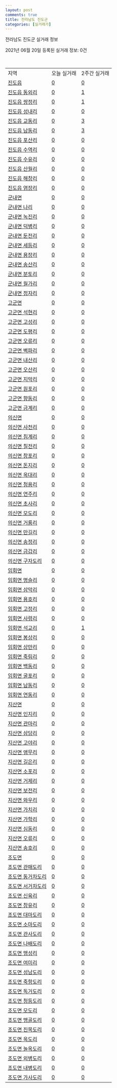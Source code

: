 ```yaml
---
layout: post
comments: true
title: 전라남도 진도군
categories: [실거래가]
---
```


전라남도 진도군 실거래 정보

2021년 06월 20일 등록된 실거래 정보: 0건

<script type="text/javascript">
  google.charts.load('current', {'packages':['corechart']});
  google.charts.setOnLoadCallback(drawChart);

  function drawChart() {
    var data = google.visualization.arrayToDataTable([['거래일', '매매', '전월세', '전매'], ['2021-04', 0, 2, 0], ['2021-05', 3, 1, 0], ['2021-06', 3, 0, 0]]);

    var options = {
      title: '최근 유형별 거래량 추이',
      legend: { position: 'bottom' }
    };

    var chart = new google.visualization.LineChart(document.getElementById('columnchart_material'));
    chart.draw(data, (options));
  }
</script>

<div id="columnchart_material" style="width: 450px; margin-left: -35px"></div>
<br>
<table class="sortable">
  <tr>
    <td>지역</td>
    <td>오늘 실거래</td>
    <td>2주간 실거래</td>
  </tr>

  
  <tr class="item">
    <td><a href="4690025000.html">진도읍</a></td>
    <td><a href="4690025000.html">0</a></td>
    <td><a href="4690025000.html">0</a></td>
  </tr>
    

  <tr class="item">
    <td><a href="4690025021.html">진도읍 동외리</a></td>
    <td><a href="4690025021.html">0</a></td>
    <td><a href="4690025021.html">1</a></td>
  </tr>
    

  <tr class="item">
    <td><a href="4690025022.html">진도읍 쌍정리</a></td>
    <td><a href="4690025022.html">0</a></td>
    <td><a href="4690025022.html">1</a></td>
  </tr>
    

  <tr class="item">
    <td><a href="4690025023.html">진도읍 성내리</a></td>
    <td><a href="4690025023.html">0</a></td>
    <td><a href="4690025023.html">0</a></td>
  </tr>
    

  <tr class="item">
    <td><a href="4690025024.html">진도읍 교동리</a></td>
    <td><a href="4690025024.html">0</a></td>
    <td><a href="4690025024.html">3</a></td>
  </tr>
    

  <tr class="item">
    <td><a href="4690025025.html">진도읍 남동리</a></td>
    <td><a href="4690025025.html">0</a></td>
    <td><a href="4690025025.html">3</a></td>
  </tr>
    

  <tr class="item">
    <td><a href="4690025026.html">진도읍 포산리</a></td>
    <td><a href="4690025026.html">0</a></td>
    <td><a href="4690025026.html">0</a></td>
  </tr>
    

  <tr class="item">
    <td><a href="4690025027.html">진도읍 수역리</a></td>
    <td><a href="4690025027.html">0</a></td>
    <td><a href="4690025027.html">0</a></td>
  </tr>
    

  <tr class="item">
    <td><a href="4690025028.html">진도읍 수유리</a></td>
    <td><a href="4690025028.html">0</a></td>
    <td><a href="4690025028.html">0</a></td>
  </tr>
    

  <tr class="item">
    <td><a href="4690025029.html">진도읍 산월리</a></td>
    <td><a href="4690025029.html">0</a></td>
    <td><a href="4690025029.html">0</a></td>
  </tr>
    

  <tr class="item">
    <td><a href="4690025030.html">진도읍 해창리</a></td>
    <td><a href="4690025030.html">0</a></td>
    <td><a href="4690025030.html">0</a></td>
  </tr>
    

  <tr class="item">
    <td><a href="4690025031.html">진도읍 염장리</a></td>
    <td><a href="4690025031.html">0</a></td>
    <td><a href="4690025031.html">0</a></td>
  </tr>
    

  <tr class="item">
    <td><a href="4690031000.html">군내면</a></td>
    <td><a href="4690031000.html">0</a></td>
    <td><a href="4690031000.html">0</a></td>
  </tr>
    

  <tr class="item">
    <td><a href="4690031021.html">군내면 나리</a></td>
    <td><a href="4690031021.html">0</a></td>
    <td><a href="4690031021.html">0</a></td>
  </tr>
    

  <tr class="item">
    <td><a href="4690031022.html">군내면 녹진리</a></td>
    <td><a href="4690031022.html">0</a></td>
    <td><a href="4690031022.html">0</a></td>
  </tr>
    

  <tr class="item">
    <td><a href="4690031023.html">군내면 덕병리</a></td>
    <td><a href="4690031023.html">0</a></td>
    <td><a href="4690031023.html">0</a></td>
  </tr>
    

  <tr class="item">
    <td><a href="4690031024.html">군내면 둔전리</a></td>
    <td><a href="4690031024.html">0</a></td>
    <td><a href="4690031024.html">0</a></td>
  </tr>
    

  <tr class="item">
    <td><a href="4690031025.html">군내면 세등리</a></td>
    <td><a href="4690031025.html">0</a></td>
    <td><a href="4690031025.html">0</a></td>
  </tr>
    

  <tr class="item">
    <td><a href="4690031026.html">군내면 용장리</a></td>
    <td><a href="4690031026.html">0</a></td>
    <td><a href="4690031026.html">0</a></td>
  </tr>
    

  <tr class="item">
    <td><a href="4690031027.html">군내면 송산리</a></td>
    <td><a href="4690031027.html">0</a></td>
    <td><a href="4690031027.html">0</a></td>
  </tr>
    

  <tr class="item">
    <td><a href="4690031028.html">군내면 분토리</a></td>
    <td><a href="4690031028.html">0</a></td>
    <td><a href="4690031028.html">0</a></td>
  </tr>
    

  <tr class="item">
    <td><a href="4690031029.html">군내면 월가리</a></td>
    <td><a href="4690031029.html">0</a></td>
    <td><a href="4690031029.html">0</a></td>
  </tr>
    

  <tr class="item">
    <td><a href="4690031030.html">군내면 정자리</a></td>
    <td><a href="4690031030.html">0</a></td>
    <td><a href="4690031030.html">0</a></td>
  </tr>
    

  <tr class="item">
    <td><a href="4690032000.html">고군면</a></td>
    <td><a href="4690032000.html">0</a></td>
    <td><a href="4690032000.html">0</a></td>
  </tr>
    

  <tr class="item">
    <td><a href="4690032021.html">고군면 석현리</a></td>
    <td><a href="4690032021.html">0</a></td>
    <td><a href="4690032021.html">0</a></td>
  </tr>
    

  <tr class="item">
    <td><a href="4690032022.html">고군면 고성리</a></td>
    <td><a href="4690032022.html">0</a></td>
    <td><a href="4690032022.html">0</a></td>
  </tr>
    

  <tr class="item">
    <td><a href="4690032023.html">고군면 도평리</a></td>
    <td><a href="4690032023.html">0</a></td>
    <td><a href="4690032023.html">0</a></td>
  </tr>
    

  <tr class="item">
    <td><a href="4690032024.html">고군면 오류리</a></td>
    <td><a href="4690032024.html">0</a></td>
    <td><a href="4690032024.html">0</a></td>
  </tr>
    

  <tr class="item">
    <td><a href="4690032025.html">고군면 벽파리</a></td>
    <td><a href="4690032025.html">0</a></td>
    <td><a href="4690032025.html">0</a></td>
  </tr>
    

  <tr class="item">
    <td><a href="4690032026.html">고군면 내산리</a></td>
    <td><a href="4690032026.html">0</a></td>
    <td><a href="4690032026.html">0</a></td>
  </tr>
    

  <tr class="item">
    <td><a href="4690032027.html">고군면 오산리</a></td>
    <td><a href="4690032027.html">0</a></td>
    <td><a href="4690032027.html">0</a></td>
  </tr>
    

  <tr class="item">
    <td><a href="4690032028.html">고군면 지막리</a></td>
    <td><a href="4690032028.html">0</a></td>
    <td><a href="4690032028.html">0</a></td>
  </tr>
    

  <tr class="item">
    <td><a href="4690032029.html">고군면 원포리</a></td>
    <td><a href="4690032029.html">0</a></td>
    <td><a href="4690032029.html">0</a></td>
  </tr>
    

  <tr class="item">
    <td><a href="4690032030.html">고군면 향동리</a></td>
    <td><a href="4690032030.html">0</a></td>
    <td><a href="4690032030.html">0</a></td>
  </tr>
    

  <tr class="item">
    <td><a href="4690032031.html">고군면 금계리</a></td>
    <td><a href="4690032031.html">0</a></td>
    <td><a href="4690032031.html">0</a></td>
  </tr>
    

  <tr class="item">
    <td><a href="4690033000.html">의신면</a></td>
    <td><a href="4690033000.html">0</a></td>
    <td><a href="4690033000.html">0</a></td>
  </tr>
    

  <tr class="item">
    <td><a href="4690033021.html">의신면 사천리</a></td>
    <td><a href="4690033021.html">0</a></td>
    <td><a href="4690033021.html">0</a></td>
  </tr>
    

  <tr class="item">
    <td><a href="4690033022.html">의신면 침계리</a></td>
    <td><a href="4690033022.html">0</a></td>
    <td><a href="4690033022.html">0</a></td>
  </tr>
    

  <tr class="item">
    <td><a href="4690033023.html">의신면 칠전리</a></td>
    <td><a href="4690033023.html">0</a></td>
    <td><a href="4690033023.html">0</a></td>
  </tr>
    

  <tr class="item">
    <td><a href="4690033024.html">의신면 창포리</a></td>
    <td><a href="4690033024.html">0</a></td>
    <td><a href="4690033024.html">0</a></td>
  </tr>
    

  <tr class="item">
    <td><a href="4690033025.html">의신면 돈지리</a></td>
    <td><a href="4690033025.html">0</a></td>
    <td><a href="4690033025.html">0</a></td>
  </tr>
    

  <tr class="item">
    <td><a href="4690033026.html">의신면 옥대리</a></td>
    <td><a href="4690033026.html">0</a></td>
    <td><a href="4690033026.html">0</a></td>
  </tr>
    

  <tr class="item">
    <td><a href="4690033027.html">의신면 청용리</a></td>
    <td><a href="4690033027.html">0</a></td>
    <td><a href="4690033027.html">0</a></td>
  </tr>
    

  <tr class="item">
    <td><a href="4690033028.html">의신면 연주리</a></td>
    <td><a href="4690033028.html">0</a></td>
    <td><a href="4690033028.html">0</a></td>
  </tr>
    

  <tr class="item">
    <td><a href="4690033029.html">의신면 초사리</a></td>
    <td><a href="4690033029.html">0</a></td>
    <td><a href="4690033029.html">0</a></td>
  </tr>
    

  <tr class="item">
    <td><a href="4690033030.html">의신면 모도리</a></td>
    <td><a href="4690033030.html">0</a></td>
    <td><a href="4690033030.html">0</a></td>
  </tr>
    

  <tr class="item">
    <td><a href="4690033031.html">의신면 거룡리</a></td>
    <td><a href="4690033031.html">0</a></td>
    <td><a href="4690033031.html">0</a></td>
  </tr>
    

  <tr class="item">
    <td><a href="4690033032.html">의신면 만길리</a></td>
    <td><a href="4690033032.html">0</a></td>
    <td><a href="4690033032.html">0</a></td>
  </tr>
    

  <tr class="item">
    <td><a href="4690033033.html">의신면 송정리</a></td>
    <td><a href="4690033033.html">0</a></td>
    <td><a href="4690033033.html">0</a></td>
  </tr>
    

  <tr class="item">
    <td><a href="4690033034.html">의신면 금갑리</a></td>
    <td><a href="4690033034.html">0</a></td>
    <td><a href="4690033034.html">0</a></td>
  </tr>
    

  <tr class="item">
    <td><a href="4690033035.html">의신면 구자도리</a></td>
    <td><a href="4690033035.html">0</a></td>
    <td><a href="4690033035.html">0</a></td>
  </tr>
    

  <tr class="item">
    <td><a href="4690034000.html">임회면</a></td>
    <td><a href="4690034000.html">0</a></td>
    <td><a href="4690034000.html">0</a></td>
  </tr>
    

  <tr class="item">
    <td><a href="4690034021.html">임회면 명슬리</a></td>
    <td><a href="4690034021.html">0</a></td>
    <td><a href="4690034021.html">0</a></td>
  </tr>
    

  <tr class="item">
    <td><a href="4690034022.html">임회면 삼막리</a></td>
    <td><a href="4690034022.html">0</a></td>
    <td><a href="4690034022.html">0</a></td>
  </tr>
    

  <tr class="item">
    <td><a href="4690034023.html">임회면 용호리</a></td>
    <td><a href="4690034023.html">0</a></td>
    <td><a href="4690034023.html">0</a></td>
  </tr>
    

  <tr class="item">
    <td><a href="4690034024.html">임회면 고정리</a></td>
    <td><a href="4690034024.html">0</a></td>
    <td><a href="4690034024.html">0</a></td>
  </tr>
    

  <tr class="item">
    <td><a href="4690034025.html">임회면 사령리</a></td>
    <td><a href="4690034025.html">0</a></td>
    <td><a href="4690034025.html">0</a></td>
  </tr>
    

  <tr class="item">
    <td><a href="4690034026.html">임회면 석교리</a></td>
    <td><a href="4690034026.html">0</a></td>
    <td><a href="4690034026.html">1</a></td>
  </tr>
    

  <tr class="item">
    <td><a href="4690034027.html">임회면 봉상리</a></td>
    <td><a href="4690034027.html">0</a></td>
    <td><a href="4690034027.html">0</a></td>
  </tr>
    

  <tr class="item">
    <td><a href="4690034028.html">임회면 상만리</a></td>
    <td><a href="4690034028.html">0</a></td>
    <td><a href="4690034028.html">0</a></td>
  </tr>
    

  <tr class="item">
    <td><a href="4690034029.html">임회면 죽림리</a></td>
    <td><a href="4690034029.html">0</a></td>
    <td><a href="4690034029.html">0</a></td>
  </tr>
    

  <tr class="item">
    <td><a href="4690034030.html">임회면 백동리</a></td>
    <td><a href="4690034030.html">0</a></td>
    <td><a href="4690034030.html">0</a></td>
  </tr>
    

  <tr class="item">
    <td><a href="4690034031.html">임회면 굴포리</a></td>
    <td><a href="4690034031.html">0</a></td>
    <td><a href="4690034031.html">0</a></td>
  </tr>
    

  <tr class="item">
    <td><a href="4690034032.html">임회면 남동리</a></td>
    <td><a href="4690034032.html">0</a></td>
    <td><a href="4690034032.html">0</a></td>
  </tr>
    

  <tr class="item">
    <td><a href="4690034033.html">임회면 연동리</a></td>
    <td><a href="4690034033.html">0</a></td>
    <td><a href="4690034033.html">0</a></td>
  </tr>
    

  <tr class="item">
    <td><a href="4690035000.html">지산면</a></td>
    <td><a href="4690035000.html">0</a></td>
    <td><a href="4690035000.html">0</a></td>
  </tr>
    

  <tr class="item">
    <td><a href="4690035021.html">지산면 인지리</a></td>
    <td><a href="4690035021.html">0</a></td>
    <td><a href="4690035021.html">0</a></td>
  </tr>
    

  <tr class="item">
    <td><a href="4690035022.html">지산면 관마리</a></td>
    <td><a href="4690035022.html">0</a></td>
    <td><a href="4690035022.html">0</a></td>
  </tr>
    

  <tr class="item">
    <td><a href="4690035023.html">지산면 삼당리</a></td>
    <td><a href="4690035023.html">0</a></td>
    <td><a href="4690035023.html">0</a></td>
  </tr>
    

  <tr class="item">
    <td><a href="4690035024.html">지산면 고야리</a></td>
    <td><a href="4690035024.html">0</a></td>
    <td><a href="4690035024.html">0</a></td>
  </tr>
    

  <tr class="item">
    <td><a href="4690035025.html">지산면 앵무리</a></td>
    <td><a href="4690035025.html">0</a></td>
    <td><a href="4690035025.html">0</a></td>
  </tr>
    

  <tr class="item">
    <td><a href="4690035026.html">지산면 길은리</a></td>
    <td><a href="4690035026.html">0</a></td>
    <td><a href="4690035026.html">0</a></td>
  </tr>
    

  <tr class="item">
    <td><a href="4690035027.html">지산면 소포리</a></td>
    <td><a href="4690035027.html">0</a></td>
    <td><a href="4690035027.html">0</a></td>
  </tr>
    

  <tr class="item">
    <td><a href="4690035028.html">지산면 거제리</a></td>
    <td><a href="4690035028.html">0</a></td>
    <td><a href="4690035028.html">0</a></td>
  </tr>
    

  <tr class="item">
    <td><a href="4690035029.html">지산면 보전리</a></td>
    <td><a href="4690035029.html">0</a></td>
    <td><a href="4690035029.html">0</a></td>
  </tr>
    

  <tr class="item">
    <td><a href="4690035030.html">지산면 와우리</a></td>
    <td><a href="4690035030.html">0</a></td>
    <td><a href="4690035030.html">0</a></td>
  </tr>
    

  <tr class="item">
    <td><a href="4690035031.html">지산면 가치리</a></td>
    <td><a href="4690035031.html">0</a></td>
    <td><a href="4690035031.html">0</a></td>
  </tr>
    

  <tr class="item">
    <td><a href="4690035032.html">지산면 가학리</a></td>
    <td><a href="4690035032.html">0</a></td>
    <td><a href="4690035032.html">0</a></td>
  </tr>
    

  <tr class="item">
    <td><a href="4690035033.html">지산면 심동리</a></td>
    <td><a href="4690035033.html">0</a></td>
    <td><a href="4690035033.html">0</a></td>
  </tr>
    

  <tr class="item">
    <td><a href="4690035034.html">지산면 오류리</a></td>
    <td><a href="4690035034.html">0</a></td>
    <td><a href="4690035034.html">0</a></td>
  </tr>
    

  <tr class="item">
    <td><a href="4690035035.html">지산면 송호리</a></td>
    <td><a href="4690035035.html">0</a></td>
    <td><a href="4690035035.html">0</a></td>
  </tr>
    

  <tr class="item">
    <td><a href="4690036000.html">조도면</a></td>
    <td><a href="4690036000.html">0</a></td>
    <td><a href="4690036000.html">0</a></td>
  </tr>
    

  <tr class="item">
    <td><a href="4690036021.html">조도면 관매도리</a></td>
    <td><a href="4690036021.html">0</a></td>
    <td><a href="4690036021.html">0</a></td>
  </tr>
    

  <tr class="item">
    <td><a href="4690036022.html">조도면 동거차도리</a></td>
    <td><a href="4690036022.html">0</a></td>
    <td><a href="4690036022.html">0</a></td>
  </tr>
    

  <tr class="item">
    <td><a href="4690036023.html">조도면 서거차도리</a></td>
    <td><a href="4690036023.html">0</a></td>
    <td><a href="4690036023.html">0</a></td>
  </tr>
    

  <tr class="item">
    <td><a href="4690036024.html">조도면 신육리</a></td>
    <td><a href="4690036024.html">0</a></td>
    <td><a href="4690036024.html">0</a></td>
  </tr>
    

  <tr class="item">
    <td><a href="4690036025.html">조도면 창유리</a></td>
    <td><a href="4690036025.html">0</a></td>
    <td><a href="4690036025.html">0</a></td>
  </tr>
    

  <tr class="item">
    <td><a href="4690036026.html">조도면 대마도리</a></td>
    <td><a href="4690036026.html">0</a></td>
    <td><a href="4690036026.html">0</a></td>
  </tr>
    

  <tr class="item">
    <td><a href="4690036027.html">조도면 소마도리</a></td>
    <td><a href="4690036027.html">0</a></td>
    <td><a href="4690036027.html">0</a></td>
  </tr>
    

  <tr class="item">
    <td><a href="4690036028.html">조도면 관사도리</a></td>
    <td><a href="4690036028.html">0</a></td>
    <td><a href="4690036028.html">0</a></td>
  </tr>
    

  <tr class="item">
    <td><a href="4690036029.html">조도면 나배도리</a></td>
    <td><a href="4690036029.html">0</a></td>
    <td><a href="4690036029.html">0</a></td>
  </tr>
    

  <tr class="item">
    <td><a href="4690036030.html">조도면 맹성리</a></td>
    <td><a href="4690036030.html">0</a></td>
    <td><a href="4690036030.html">0</a></td>
  </tr>
    

  <tr class="item">
    <td><a href="4690036031.html">조도면 여미리</a></td>
    <td><a href="4690036031.html">0</a></td>
    <td><a href="4690036031.html">0</a></td>
  </tr>
    

  <tr class="item">
    <td><a href="4690036032.html">조도면 성남도리</a></td>
    <td><a href="4690036032.html">0</a></td>
    <td><a href="4690036032.html">0</a></td>
  </tr>
    

  <tr class="item">
    <td><a href="4690036033.html">조도면 죽항도리</a></td>
    <td><a href="4690036033.html">0</a></td>
    <td><a href="4690036033.html">0</a></td>
  </tr>
    

  <tr class="item">
    <td><a href="4690036034.html">조도면 독거도리</a></td>
    <td><a href="4690036034.html">0</a></td>
    <td><a href="4690036034.html">0</a></td>
  </tr>
    

  <tr class="item">
    <td><a href="4690036035.html">조도면 청등도리</a></td>
    <td><a href="4690036035.html">0</a></td>
    <td><a href="4690036035.html">0</a></td>
  </tr>
    

  <tr class="item">
    <td><a href="4690036036.html">조도면 모도리</a></td>
    <td><a href="4690036036.html">0</a></td>
    <td><a href="4690036036.html">0</a></td>
  </tr>
    

  <tr class="item">
    <td><a href="4690036037.html">조도면 맹골도리</a></td>
    <td><a href="4690036037.html">0</a></td>
    <td><a href="4690036037.html">0</a></td>
  </tr>
    

  <tr class="item">
    <td><a href="4690036038.html">조도면 진목도리</a></td>
    <td><a href="4690036038.html">0</a></td>
    <td><a href="4690036038.html">0</a></td>
  </tr>
    

  <tr class="item">
    <td><a href="4690036039.html">조도면 옥도리</a></td>
    <td><a href="4690036039.html">0</a></td>
    <td><a href="4690036039.html">0</a></td>
  </tr>
    

  <tr class="item">
    <td><a href="4690036040.html">조도면 눌옥도리</a></td>
    <td><a href="4690036040.html">0</a></td>
    <td><a href="4690036040.html">0</a></td>
  </tr>
    

  <tr class="item">
    <td><a href="4690036041.html">조도면 외병도리</a></td>
    <td><a href="4690036041.html">0</a></td>
    <td><a href="4690036041.html">0</a></td>
  </tr>
    

  <tr class="item">
    <td><a href="4690036042.html">조도면 내병도리</a></td>
    <td><a href="4690036042.html">0</a></td>
    <td><a href="4690036042.html">0</a></td>
  </tr>
    

  <tr class="item">
    <td><a href="4690036043.html">조도면 가사도리</a></td>
    <td><a href="4690036043.html">0</a></td>
    <td><a href="4690036043.html">0</a></td>
  </tr>
    


</table>


    
